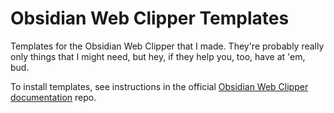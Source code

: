 # Obsidian Web Clipper Templates
Templates for the Obsidian Web Clipper that I made. They're probably really only things that I might need, but hey, if they help you, too, have at 'em, bud.

To install templates, see instructions in the official [Obsidian Web Clipper documentation](https://help.obsidian.md/web-clipper/templates) repo.
